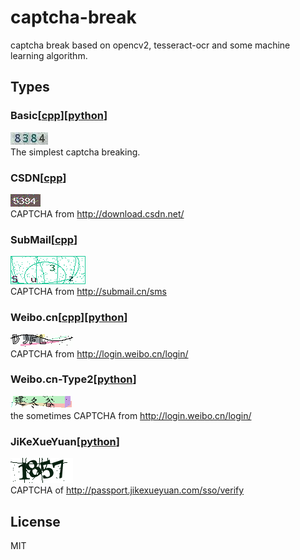 # captcha-break
captcha break based on opencv2, tesseract-ocr and some machine learning algorithm.

## Types
### Basic[[cpp](./basic/cpp)][[python](./basic/python)]
![](./basic/basic.jpg)  
The simplest captcha breaking.

### CSDN[[cpp](./csdn/cpp)]
![](./csdn/csdn.png)  
CAPTCHA from http://download.csdn.net/

### SubMail[[cpp](./submail/cpp)]
![](./submail/submail.png)   
CAPTCHA from http://submail.cn/sms

### Weibo.cn[[cpp](./weibo.cn/cpp)][[python](./weibo.cn/python)]
![](./weibo.cn/weibo.cn.png)  
CAPTCHA from http://login.weibo.cn/login/

### Weibo.cn-Type2[[python](./weibo.cn2/python)]
![](./weibo.cn2/weibo.cn2.png)  
the sometimes CAPTCHA from http://login.weibo.cn/login/

### JiKeXueYuan[[python](./jikexueyuan/python)]
![](./jikexueyuan/jikexueyuan.png)   
CAPTCHA of http://passport.jikexueyuan.com/sso/verify

## License
MIT
